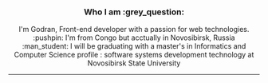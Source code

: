 <h3 align="center" >
  <b> Who I am :grey_question:</b>
</h3>
<p align="center">
I'm Godran, Front-end developer with a passion for web technologies. <br>
:pushpin: I'm from Congo but acctually in Novosibirsk, Russia <br>
:man_student: I will be graduating with a master's in Informatics and Computer Science profile : software systems development technology at Novosibirsk State University
<p>
<hr>
